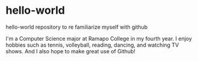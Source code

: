 # hello-world
hello-world repository to re familiarize myself with github

I'm a Computer Science major at Ramapo College in my fourth year.
I enjoy hobbies such as tennis, volleyball, reading, dancing, and watching TV shows.
And I also hope to make great use of Github!
